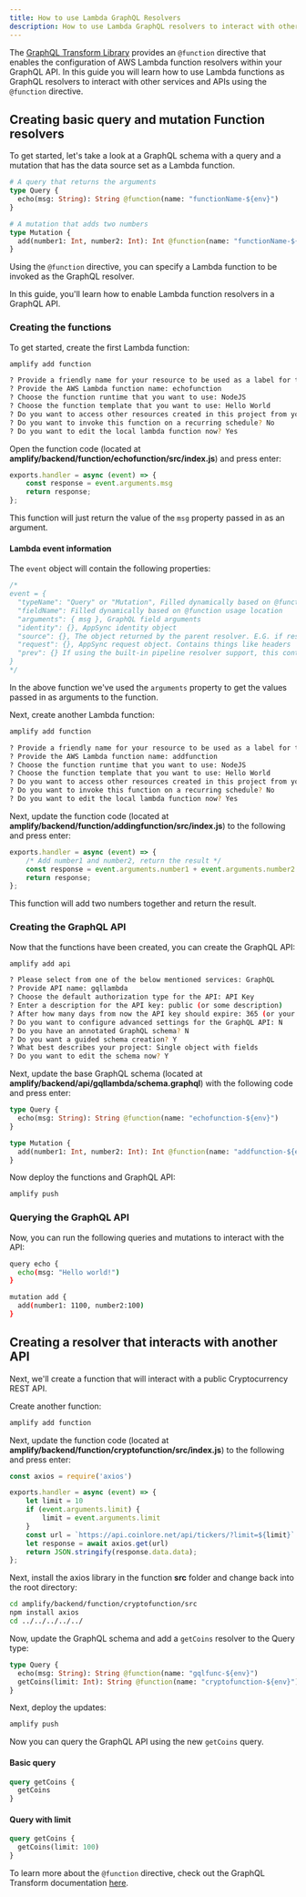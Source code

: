 ```yaml
---
title: How to use Lambda GraphQL Resolvers
description: How to use Lambda GraphQL resolvers to interact with other services
---
```


The [GraphQL Transform Library](~/cli/graphql-transformer/directives.md) provides an `@function` directive that enables the configuration of AWS Lambda function resolvers within your GraphQL API. In this guide you will learn how to use Lambda functions as GraphQL resolvers to interact with other services and APIs using the `@function` directive.

## Creating basic query and mutation Function resolvers 

To get started, let's take a look at a GraphQL schema with a query and a mutation that has the data source set as a Lambda function.

```graphql
# A query that returns the arguments
type Query {
  echo(msg: String): String @function(name: "functionName-${env}")
}

# A mutation that adds two numbers
type Mutation {
  add(number1: Int, number2: Int): Int @function(name: "functionName-${env}")
}
```

Using the `@function` directive, you can specify a Lambda function to be invoked as the GraphQL resolver.

In this guide, you'll learn how to enable Lambda function resolvers in a GraphQL API.

### Creating the functions

To get started, create the first Lambda function:

```sh
amplify add function

? Provide a friendly name for your resource to be used as a label for this category in the project: addingfunction
? Provide the AWS Lambda function name: echofunction
? Choose the function runtime that you want to use: NodeJS
? Choose the function template that you want to use: Hello World
? Do you want to access other resources created in this project from your Lambda function? No
? Do you want to invoke this function on a recurring schedule? No
? Do you want to edit the local lambda function now? Yes
```

Open the function code (located at __amplify/backend/function/echofunction/src/index.js__) and press enter:

```js
exports.handler = async (event) => {
    const response = event.arguments.msg
    return response;
};
```

This function will just return the value of the `msg` property passed in as an argument.

#### Lambda event information

The `event` object will contain the following properties:

```js
/*
event = {
  "typeName": "Query" or "Mutation", Filled dynamically based on @function usage location
  "fieldName": Filled dynamically based on @function usage location
  "arguments": { msg }, GraphQL field arguments
  "identity": {}, AppSync identity object
  "source": {}, The object returned by the parent resolver. E.G. if resolving field 'Post.comments', the source is the Post object
  "request": {}, AppSync request object. Contains things like headers
  "prev": {} If using the built-in pipeline resolver support, this contains the object returned by the previous function.
}
*/
```

In the above function we've used the `arguments` property to get the values passed in as arguments to the function.

Next, create another Lambda function:

```sh
amplify add function

? Provide a friendly name for your resource to be used as a label for this category in the project: addingfunction
? Provide the AWS Lambda function name: addfunction
? Choose the function runtime that you want to use: NodeJS
? Choose the function template that you want to use: Hello World
? Do you want to access other resources created in this project from your Lambda function? No
? Do you want to invoke this function on a recurring schedule? No
? Do you want to edit the local lambda function now? Yes
```

Next, update the function code (located at __amplify/backend/function/addingfunction/src/index.js__) to the following and press enter:

```js
exports.handler = async (event) => {
    /* Add number1 and number2, return the result */
    const response = event.arguments.number1 + event.arguments.number2
    return response;
};
```

This function will add two numbers together and return the result.

### Creating the GraphQL API

Now that the functions have been created, you can create the GraphQL API:

```sh
amplify add api

? Please select from one of the below mentioned services: GraphQL
? Provide API name: gqllambda
? Choose the default authorization type for the API: API Key
? Enter a description for the API key: public (or some description)
? After how many days from now the API key should expire: 365 (or your preferred expiration)
? Do you want to configure advanced settings for the GraphQL API: N
? Do you have an annotated GraphQL schema? N
? Do you want a guided schema creation? Y
? What best describes your project: Single object with fields
? Do you want to edit the schema now? Y
```

Next, update the base GraphQL schema (located at __amplify/backend/api/gqllambda/schema.graphql__) with the following code and press enter:

```graphql
type Query {
  echo(msg: String): String @function(name: "echofunction-${env}")
}

type Mutation {
  add(number1: Int, number2: Int): Int @function(name: "addfunction-${env}")
}
```

Now deploy the functions and GraphQL API:

```sh
amplify push
```

### Querying the GraphQL API

Now, you can run the following queries and mutations to interact with the API:

```sh
query echo {
  echo(msg: "Hello world!")
}

mutation add {
  add(number1: 1100, number2:100)
}
```

## Creating a resolver that interacts with another API

Next, we'll create a function that will interact with a public Cryptocurrency REST API.

Create another function:

```sh
amplify add function
```

Next, update the function code (located at __amplify/backend/function/cryptofunction/src/index.js__) to the following and press enter:

```javascript
const axios = require('axios')

exports.handler = async (event) => {
    let limit = 10
    if (event.arguments.limit) {
        limit = event.arguments.limit
    }
    const url = `https://api.coinlore.net/api/tickers/?limit=${limit}`
    let response = await axios.get(url)
    return JSON.stringify(response.data.data);
};
```

Next, install the axios library in the function __src__ folder and change back into the root directory:

```sh
cd amplify/backend/function/cryptofunction/src
npm install axios
cd ../../../../../
```

Now, update the GraphQL schema and add a `getCoins` resolver to the Query type:

```graphql
type Query {
  echo(msg: String): String @function(name: "gqlfunc-${env}")
  getCoins(limit: Int): String @function(name: "cryptofunction-${env}")
}
```

Next, deploy the updates:

```sh
amplify push
```

Now you can query the GraphQL API using the new `getCoins` query.

#### Basic query

```graphql
query getCoins {
  getCoins
}
```

#### Query with limit

```graphql
query getCoins {
  getCoins(limit: 100)
}
```

To learn more about the `@function` directive, check out the GraphQL Transform documentation [here](~/cli/graphql-transformer/directives.md).
